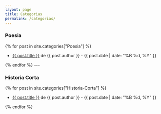 ```yaml
---
layout: page
title: Categorias
permalink: /categorias/
---
```

<h3>Poesia</h3>
{% for post in site.categories["Poesia"] %}
  <ul>
    <li>
      <a href="{{ post.url | relative_url }}">{{ post.title }}</a> de {{ post.author }} - {{ post.date | date: "%B %d, %Y" }}
    </li>
  </ul>
{% endfor %}
---
<h3>Historia Corta</h3>
{% for post in site.categories["Historia-Corta"] %}
  <ul>
    <li>
      <a href="{{ post.url | relative_url }}">{{ post.title }}</a> de {{ post.author }} - {{ post.date | date: "%B %d, %Y" }}
    </li>
  </ul>
{% endfor %}

